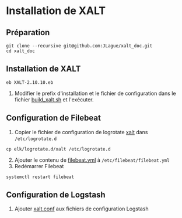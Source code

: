 # Installation de XALT

## Préparation
```
git clone --recursive git@github.com:JLague/xalt_doc.git
cd xalt_doc
```

## Installation de XALT

```
eb XALT-2.10.10.eb
```

1. Modifier le prefix d'installation et le fichier de configuration dans le fichier [build_xalt.sh](../build_xalt.sh) et l'exécuter.

## Configuration de Filebeat

1. Copier le fichier de configuration de logrotate [xalt](../elk/logrotate.d/xalt) dans `/etc/logrotate.d`

```
cp elk/logrotate.d/xalt /etc/logrotate.d
```

2. Ajouter le contenu de [filebeat.yml](../elk/filebeat.yml) à `/etc/filebeat/filebeat.yml`
3. Redémarrer Filebeat

```
systemctl restart filebeat
```

## Configuration de Logstash

1. Ajouter [xalt.conf](../elk/logstash/xalt.conf) aux fichiers de configuration Logstash




